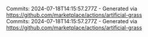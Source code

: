Commits: 2024-07-18T14:15:57.277Z - Generated via https://github.com/marketplace/actions/artificial-grass
<br>
Commits: 2024-07-18T14:15:57.277Z - Generated via https://github.com/marketplace/actions/artificial-grass
<br>
